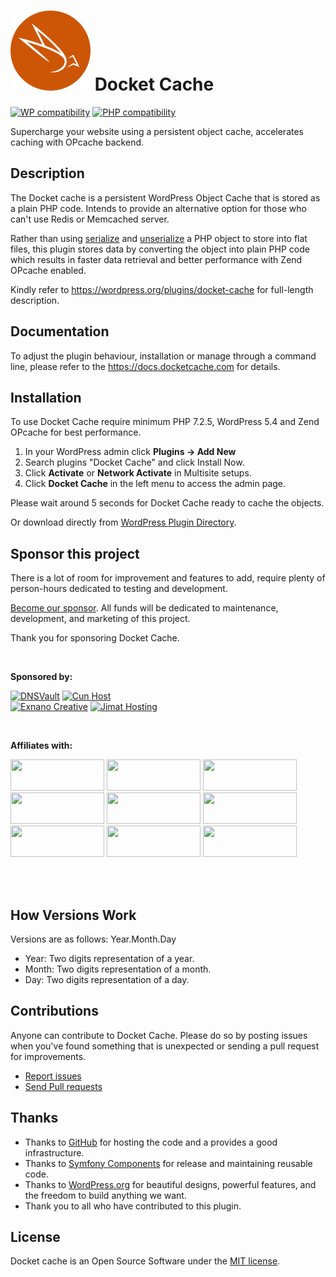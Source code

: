 # ![Docket Cache](./.wordpress.org/icon-128x128.png) Docket Cache
[![WP compatibility](https://plugintests.com/plugins/wporg/docket-cache/wp-badge.svg)](https://plugintests.com/plugins/wporg/docket-cache/latest) [![PHP compatibility](https://plugintests.com/plugins/wporg/docket-cache/php-badge.svg)](https://plugintests.com/plugins/wporg/docket-cache/latest)

Supercharge your website using a persistent object cache, accelerates caching with OPcache backend.

## Description

The Docket cache is a persistent WordPress Object Cache that is stored as a plain PHP code. Intends to provide an alternative option for those who can't use Redis or Memcached server.

Rather than using [serialize](https://www.php.net/manual/en/function.serialize.php) and [unserialize](https://www.php.net/manual/en/function.unserialize.php) a PHP object to store into flat files, this plugin stores data by converting the object into plain PHP code which results in faster data retrieval and better performance with Zend OPcache enabled.

Kindly refer to https://wordpress.org/plugins/docket-cache for full-length description.

## Documentation

To adjust the plugin behaviour, installation or manage through a command line, please refer to the https://docs.docketcache.com for details.

## Installation

To use Docket Cache require minimum PHP 7.2.5, WordPress 5.4 and Zend OPcache for best performance.

1. In your WordPress admin click **Plugins -> Add New**
2. Search plugins "Docket Cache" and click Install Now.
3. Click **Activate** or **Network Activate** in Multisite setups.
4. Click **Docket Cache** in the left menu to access the admin page.

Please wait around 5 seconds for Docket Cache ready to cache the objects.

Or download directly from [WordPress Plugin Directory](https://wordpress.org/plugins/docket-cache).

## Sponsor this project

There is a lot of room for improvement and features to add, require plenty of person-hours dedicated to testing and development.

[Become our sponsor](https://www.patreon.com/bePatron?u=41796862). All funds will be dedicated to maintenance, development, and marketing of this project.

Thank you for sponsoring Docket Cache.

<br>

**Sponsored by:**

[![DNSVault](https://docketcache.com/wp-content/spx/dnsvault/dnsvault-logo.png)](https://dnsvault.net/?utm_source=dcgh) 
[![Cun Host](https://docketcache.com/wp-content/spx/cunhost/cunhost-logo.png)](https://cunhost.com/?utm_source=dcgh)  
[![Exnano Creative](https://docketcache.com/wp-content/spx/exnano/exnano-logo.png)](https://exnano.io/?utm_source=dcgh) 
[![Jimat Hosting](https://docketcache.com/wp-content/spx/jimathosting/jimathosting-logo.png)](https://jimathosting.com/?utm_source=dcgh) 

<br>

**Affiliates with:**

<a href="https://docketcache.com/wp-content/spx/dreamhost/?utm_source=dc-githubs&utm_campaign=aff-uri&utm_medium=github" target="_blank"><img src="https://docketcache.com/wp-content/spx/dreamhost/dreamhost-logo.png" width="150" height="50"></a>
<a href="https://docketcache.com/wp-content/spx/litespeed/?utm_source=dc-githubs&utm_campaign=aff-uri&utm_medium=github" target="_blank"><img src="https://docketcache.com/wp-content/spx/litespeed/litespeed-logo.png" width="150" height="50"></a>
<a href="https://docketcache.com/wp-content/spx/bluehost/?utm_source=dc-githubs&utm_campaign=aff-uri&utm_medium=github" target="_blank"><img src="https://docketcache.com/wp-content/spx/bluehost/bluehost-logo.png" width="150" height="50"></a>
<a href="https://docketcache.com/wp-content/spx/bluehost/?utm_source=dc-githubs&utm_campaign=aff-uri&utm_medium=github" target="_blank"><img src="https://docketcache.com/wp-content/spx/bluehost/bluehost-logo.png" width="150" height="50"></a>
<a href="https://docketcache.com/wp-content/spx/digitalocean/?utm_source=dc-githubs&utm_campaign=aff-uri&utm_medium=github" target="_blank"><img src="https://docketcache.com/wp-content/spx/digitalocean/digitalocean-logo.png" width="150" height="50"></a>
<a href="https://docketcache.com/wp-content/spx/kiahstore/?utm_source=dc-githubs&utm_campaign=aff-uri&utm_medium=github" target="_blank"><img src="https://docketcache.com/wp-content/spx/kiahstore/kiahstore-logo.png" width="150" height="50"></a>
<a href="https://docketcache.com/wp-content/spx/exabytes/?utm_source=dc-githubs&utm_campaign=aff-uri&utm_medium=github" target="_blank"><img src="https://docketcache.com/wp-content/spx/exabytes/exabytes-logo.png" width="150" height="50"></a>
<a href="https://docketcache.com/wp-content/spx/pikoseeds/?utm_source=dc-githubs&utm_campaign=aff-uri&utm_medium=github" target="_blank"><img src="https://docketcache.com/wp-content/spx/pikoseeds/pikoseeds-logo.png" width="150" height="50"></a>
<a href="https://docketcache.com/wp-content/spx/serverfreak/?utm_source=dc-githubs&utm_campaign=aff-uri&utm_medium=github" target="_blank"><img src="https://docketcache.com/wp-content/spx/serverfreak/serverfreak-logo.png" width="150" height="50"></a> 

<br><br>

## How Versions Work

Versions are as follows: Year.Month.Day

* Year: Two digits representation of a year.
* Month: Two digits representation of a month.
* Day: Two digits representation of a day.


## Contributions

Anyone can contribute to Docket Cache. Please do so by posting issues when you've found something that is unexpected or sending a pull request for improvements.

- [Report issues](https://github.com/nawawi/docket-cache/issues)
- [Send Pull requests](https://github.com/nawawi/docket-cache/pulls)

## Thanks

- Thanks to [GitHub](https://github.com) for hosting the code and a provides a good infrastructure.
- Thanks to [Symfony Components](https://github.com/symfony) for release and maintaining reusable code.
- Thanks to [WordPress.org](https://wordpres.org) for beautiful designs, powerful features, and the freedom to build anything we want.
- Thank you to all who have contributed to this plugin.

## License

Docket cache is an Open Source Software under the [MIT license](https://github.com/nawawi/docket-cache/blob/master/LICENSE.txt).

